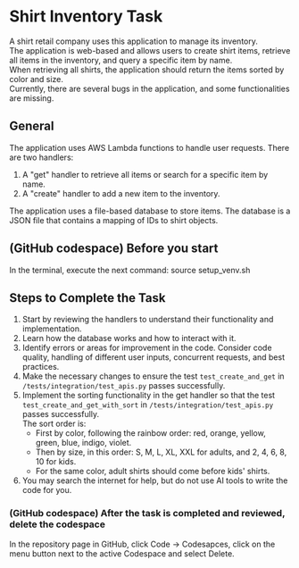 # Shirt Inventory Task

A shirt retail company uses this application to manage its inventory.  
The application is web-based and allows users to create shirt items, retrieve all items in the inventory, and query a specific item by name.  
When retrieving all shirts, the application should return the items sorted by color and size.  
Currently, there are several bugs in the application, and some functionalities are missing.

## General
The application uses AWS Lambda functions to handle user requests. There are two handlers:
1. A "get" handler to retrieve all items or search for a specific item by name.
2. A "create" handler to add a new item to the inventory.

The application uses a file-based database to store items. The database is a JSON file that contains a mapping of IDs to shirt objects.

## (GitHub codespace) Before you start
In the terminal, execute the next command:
source setup_venv.sh

## Steps to Complete the Task
1. Start by reviewing the handlers to understand their functionality and implementation.
2. Learn how the database works and how to interact with it.
3. Identify errors or areas for improvement in the code. Consider code quality, handling of different user inputs, concurrent requests, and best practices.
4. Make the necessary changes to ensure the test `test_create_and_get` in `/tests/integration/test_apis.py` passes successfully.
5. Implement the sorting functionality in the get handler so that the test `test_create_and_get_with_sort` in `/tests/integration/test_apis.py` passes successfully.  
   The sort order is:
   - First by color, following the rainbow order: red, orange, yellow, green, blue, indigo, violet.
   - Then by size, in this order: S, M, L, XL, XXL for adults, and 2, 4, 6, 8, 10 for kids.
   - For the same color, adult shirts should come before kids' shirts.
6. You may search the internet for help, but do not use AI tools to write the code for you.

### (GitHub codespace) After the task is completed and reviewed, delete the codespace
In the repository page in GitHub, click Code -> Codesapces, click on the menu button next to the active Codespace and select Delete.
